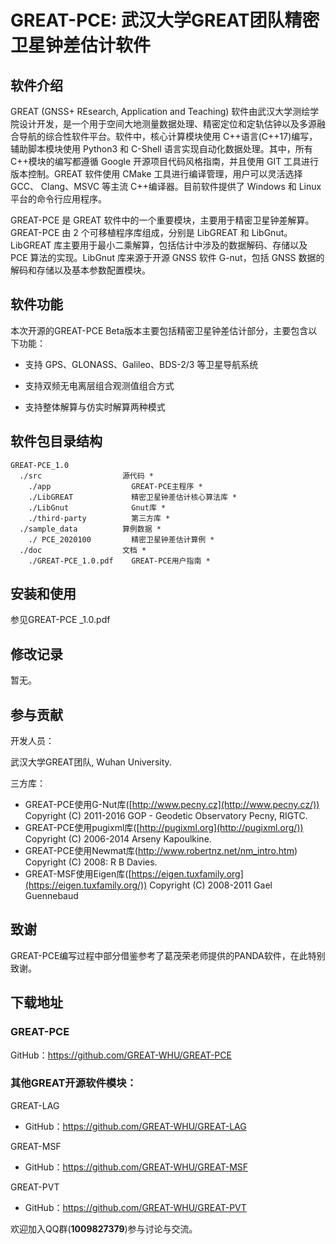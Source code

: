 # **GREAT-PCE: 武汉大学GREAT团队精密卫星钟差估计软件**

## **软件介绍**

GREAT (GNSS+ REsearch, Application and Teaching) 软件由武汉大学测绘学院设计开发，是一个用于空间大地测量数据处理、精密定位和定轨估钟以及多源融合导航的综合性软件平台。软件中，核心计算模块使用 C++语言(C++17)编写，辅助脚本模块使用 Python3 和 C-Shell 语言实现自动化数据处理。其中，所有 C++模块的编写都遵循 Google 开源项目代码风格指南，并且使用 GIT 工具进行版本控制。GREAT 软件使用 CMake 工具进行编译管理，用户可以灵活选择 GCC、 Clang、MSVC 等主流 C++编译器。目前软件提供了 Windows 和 Linux 平台的命令行应用程序。

GREAT-PCE 是 GREAT 软件中的一个重要模块，主要用于精密卫星钟差解算。GREAT-PCE 由 2 个可移植程序库组成，分别是 LibGREAT 和 LibGnut。LibGREAT 库主要用于最小二乘解算，包括估计中涉及的数据解码、存储以及 PCE 算法的实现。LibGnut 库来源于开源 GNSS 软件 G-nut，包括 GNSS 数据的解码和存储以及基本参数配置模块。

## **软件功能**

本次开源的GREAT-PCE Beta版本主要包括精密卫星钟差估计部分，主要包含以下功能：

- 支持 GPS、GLONASS、Galileo、BDS-2/3 等卫星导航系统

- 支持双频无电离层组合观测值组合方式

- 支持整体解算与仿实时解算两种模式

## **软件包目录结构**

```text
GREAT-PCE_1.0
  ./src	                 源代码 *
    ./app                  GREAT-PCE主程序 *
    ./LibGREAT             精密卫星钟差估计核心算法库 *
    ./LibGnut              Gnut库 *
    ./third-party          第三方库 *
  ./sample_data          算例数据 *
    ./ PCE_2020100         精密卫星钟差估计算例 *
  ./doc                  文档 *
    ./GREAT-PCE_1.0.pdf    GREAT-PCE用户指南 *
```

## **安装和使用**

参见GREAT-PCE _1.0.pdf

## **修改记录**

暂无。

## **参与贡献**

开发人员：

武汉大学GREAT团队, Wuhan University.

三方库：

- GREAT-PCE使用G-Nut库([http://www.pecny.cz](http://www.pecny.cz/)) Copyright (C) 2011-2016 GOP - Geodetic     Observatory Pecny, RIGTC.
- GREAT-PCE使用pugixml库([http://pugixml.org](http://pugixml.org/)) Copyright (C) 2006-2014     Arseny Kapoulkine.
- GREAT-PCE使用Newmat库(http://www.robertnz.net/nm_intro.htm) Copyright (C) 2008: R B     Davies.
- GREAT-MSF使用Eigen库([https://eigen.tuxfamily.org](https://eigen.tuxfamily.org/)) Copyright (C) 2008-2011     Gael Guennebaud

## **致谢**

GREAT-PCE编写过程中部分借鉴参考了葛茂荣老师提供的PANDA软件，在此特别致谢。

## **下载地址**

### GREAT-PCE

GitHub：https://github.com/GREAT-WHU/GREAT-PCE

### 其他GREAT开源软件模块：

GREAT-LAG

- GitHub：https://github.com/GREAT-WHU/GREAT-LAG

GREAT-MSF

- GitHub：https://github.com/GREAT-WHU/GREAT-MSF

GREAT-PVT

- GitHub：https://github.com/GREAT-WHU/GREAT-PVT

欢迎加入QQ群(**1009827379**)参与讨论与交流。

